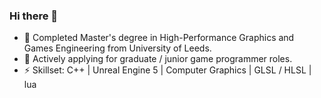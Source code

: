 ### Hi there 👋



- 🌱 Completed Master's degree in High-Performance Graphics and Games Engineering from University of Leeds.
- 🔭 Actively applying for graduate / junior game programmer roles.
- ⚡ Skillset: C++ | Unreal Engine 5 | Computer Graphics | GLSL / HLSL | lua

<!--
**Muteages/Muteages** is a ✨ _special_ ✨ repository because its `README.md` (this file) appears on your GitHub profile.

Here are some ideas to get you started:

- 🔭 I’m currently working on ...
- 🌱 I’m currently learning ...
- 👯 I’m looking to collaborate on ...
- 🤔 I’m looking for help with ...
- 💬 Ask me about ...
- 📫 How to reach me: ...
- 😄 Pronouns: ...
- ⚡ Fun fact: ...
-->

